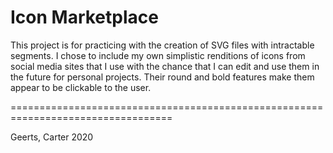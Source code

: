 # Icon Marketplace

This project is for practicing with the creation of SVG files with intractable segments.
I chose to include my own simplistic renditions of icons from social media sites that I
use with the chance that I can edit and use them in the future for personal projects. 
Their round and bold features make them appear to be clickable to the user.

==================================================================================

Geerts, Carter 2020



